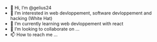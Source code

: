 - 👋 Hi, I’m @gelius24
- 👀 I’m interested in web devloppement, software devloppement and hacking (White Hat)
- 🌱 I’m currently learning web devloppement with react
- 💞️ I’m looking to collaborate on ...
- 📫 How to reach me ...

<!---
gelius24/gelius24 is a ✨ special ✨ repository because its `README.md` (this file) appears on your GitHub profile.
You can click the Preview link to take a look at your changes.
--->
